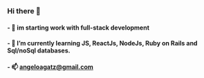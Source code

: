 ### Hi there 👋

#### - 🔭 im starting work with full-stack development
#### - 🌱 I’m currently learning JS, ReactJs, NodeJs, Ruby on Rails and Sql/noSql databases.
#### - 📫 angeloagatz@gmail.com
